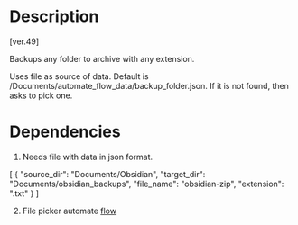 # Description

[ver.49]

Backups any folder to archive with any extension.

Uses file as source of data. Default is /Documents/automate_flow_data/backup_folder.json. If it is not found, then asks to pick one.


# Dependencies

1. Needs file with data in json format.

[
   {
      "source_dir": "Documents/Obsidian",
      "target_dir": "Documents/obsidian_backups",
      "file_name": "obsidian-zip",
      "extension": ".txt"
   }
]

2. File picker automate [flow](File%20picker.md)